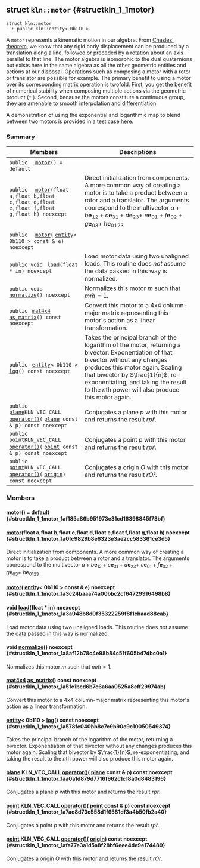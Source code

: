 ## struct `kln::motor` {#structkln_1_1motor}

```
struct kln::motor
  : public kln::entity< 0b110 >
```  

A `motor`  represents a kinematic motion in our algebra. From [Chasles' theorem](https://en.wikipedia.org/wiki/Chasles%27_theorem_(kinematics)), we know that any rigid body displacement can be produced by a translation along a line, followed or preceded by a rotation about an axis parallel to that line. The motor algebra is isomorphic to the dual quaternions but exists here in the same algebra as all the other geometric entities and actions at our disposal. Operations such as composing a motor with a rotor or translator are possible for example. The primary benefit to using a motor over its corresponding matrix operation is twofold. First, you get the benefit of numerical stability when composing multiple actions via the geometric product (`*` ). Second, because the motors constitute a continuous group, they are amenable to smooth interpolation and differentiation.

A demonstration of using the exponential and logarithmic map to blend between two motors is provided in a test case [here](https://github.com/jeremyong/Klein/blob/master/test/test_exp_log.cpp#L48).

### Summary

 Members                        | Descriptions                                
--------------------------------|---------------------------------------------
`public  ` [`motor`](#structkln_1_1motor_1af185a86b951973e31cd16398845f73bf)`() = default`  | 
`public  ` [`motor`](#structkln_1_1motor_1a0fc9829b8e6323e3ae2cc583361ce3d5)`(float a,float b,float c,float d,float e,float f,float g,float h) noexcept`  | Direct initialization from components. A more common way of creating a motor is to take a product between a rotor and a translator. The arguments coorespond to the multivector $a + b\mathbf{e}_{12} + c\mathbf{e}_{31} + d\mathbf{e}_{23} +\ e\mathbf{e}_{01} + f\mathbf{e}_{02} + g\mathbf{e}_{03} +\ h\mathbf{e}_{0123}$
`public  ` [`motor`](#structkln_1_1motor_1a3c24baaa74a00bbc2cf64729916498b8)`(` [`entity`](/Klein/api/kln::entity#structkln_1_1entity)`< 0b110 > const & e) noexcept`  | 
`public void ` [`load`](#structkln_1_1motor_1a3a048b8d0f35322259f8f1cbaad88cab)`(float * in) noexcept`  | Load motor data using two unaligned loads. This routine does *not* assume the data passed in this way is normalized.
`public void ` [`normalize`](#structkln_1_1motor_1a8af12b78c4e98b84c51f605b47dbc0a1)`() noexcept`  | Normalizes this motor $m$ such that $m\widetilde{m} = 1$.
`public ` [`mat4x4`](/Klein/api/kln::mat4x4#structkln_1_1mat4x4)` ` [`as_matrix`](#structkln_1_1motor_1a51c1bcd6b7c6a6aa0525a8eff29974ab)`() const noexcept`  | Convert this motor to a 4x4 column-major matrix representing this motor's action as a linear transformation.
`public ` [`entity`](/Klein/api/kln::entity#structkln_1_1entity)`< 0b110 > ` [`log`](#structkln_1_1motor_1a578fe040bb8c7c9b90c9c10050549374)`() const noexcept`  | Takes the principal branch of the logarithm of the motor, returning a bivector. Exponentiation of that bivector without any changes produces this motor again. Scaling that bivector by $\frac{1}{n}$, re-exponentiating, and taking the result to the $n$th power will also produce this motor again.
`public ` [`plane`](/Klein/api/kln::plane#structkln_1_1plane)` KLN_VEC_CALL ` [`operator()`](#structkln_1_1motor_1aa0a1d879d7716f962c1c18a0d8483196)`(` [`plane`](/Klein/api/kln::plane#structkln_1_1plane)` const & p) const noexcept`  | Conjugates a plane $p$ with this motor and returns the result $rp\widetilde{r}$.
`public ` [`point`](/Klein/api/kln::point#structkln_1_1point)` KLN_VEC_CALL ` [`operator()`](#structkln_1_1motor_1a7ae8d73c558d1f6581df3a4b50fb2a40)`(` [`point`](/Klein/api/kln::point#structkln_1_1point)` const & p) const noexcept`  | Conjugates a point $p$ with this motor and returns the result $rp\widetilde{r}$.
`public ` [`point`](/Klein/api/kln::point#structkln_1_1point)` KLN_VEC_CALL ` [`operator()`](#structkln_1_1motor_1afa77e3a1d5a8f28bf6eee4de9e174489)`(` [`origin`](/Klein/api/kln::origin#structkln_1_1origin)`) const noexcept`  | Conjugates a origin $O$ with this motor and returns the result $rO\widetilde{r}$.

### Members

####   [motor](#structkln_1_1motor_1af185a86b951973e31cd16398845f73bf)() = default  {#structkln_1_1motor_1af185a86b951973e31cd16398845f73bf}

####   [motor](#structkln_1_1motor_1a0fc9829b8e6323e3ae2cc583361ce3d5)(float a,float b,float c,float d,float e,float f,float g,float h) noexcept  {#structkln_1_1motor_1a0fc9829b8e6323e3ae2cc583361ce3d5}

Direct initialization from components. A more common way of creating a motor is to take a product between a rotor and a translator. The arguments coorespond to the multivector $a + b\mathbf{e}_{12} + c\mathbf{e}_{31} + d\mathbf{e}_{23} +\ e\mathbf{e}_{01} + f\mathbf{e}_{02} + g\mathbf{e}_{03} +\ h\mathbf{e}_{0123}$

####   [motor](#structkln_1_1motor_1a3c24baaa74a00bbc2cf64729916498b8)( [entity](/Klein/api/kln::entity#structkln_1_1entity)< 0b110 > const & e) noexcept  {#structkln_1_1motor_1a3c24baaa74a00bbc2cf64729916498b8}

#### void  [load](#structkln_1_1motor_1a3a048b8d0f35322259f8f1cbaad88cab)(float * in) noexcept  {#structkln_1_1motor_1a3a048b8d0f35322259f8f1cbaad88cab}

Load motor data using two unaligned loads. This routine does *not* assume the data passed in this way is normalized.

#### void  [normalize](#structkln_1_1motor_1a8af12b78c4e98b84c51f605b47dbc0a1)() noexcept  {#structkln_1_1motor_1a8af12b78c4e98b84c51f605b47dbc0a1}

Normalizes this motor $m$ such that $m\widetilde{m} = 1$.

####  [mat4x4](/Klein/api/kln::mat4x4#structkln_1_1mat4x4)  [as_matrix](#structkln_1_1motor_1a51c1bcd6b7c6a6aa0525a8eff29974ab)() const noexcept  {#structkln_1_1motor_1a51c1bcd6b7c6a6aa0525a8eff29974ab}

Convert this motor to a 4x4 column-major matrix representing this motor's action as a linear transformation.

####  [entity](/Klein/api/kln::entity#structkln_1_1entity)< 0b110 >  [log](#structkln_1_1motor_1a578fe040bb8c7c9b90c9c10050549374)() const noexcept  {#structkln_1_1motor_1a578fe040bb8c7c9b90c9c10050549374}

Takes the principal branch of the logarithm of the motor, returning a bivector. Exponentiation of that bivector without any changes produces this motor again. Scaling that bivector by $\frac{1}{n}$, re-exponentiating, and taking the result to the $n$th power will also produce this motor again.

####  [plane](/Klein/api/kln::plane#structkln_1_1plane) KLN_VEC_CALL  [operator()](#structkln_1_1motor_1aa0a1d879d7716f962c1c18a0d8483196)( [plane](/Klein/api/kln::plane#structkln_1_1plane) const & p) const noexcept  {#structkln_1_1motor_1aa0a1d879d7716f962c1c18a0d8483196}

Conjugates a plane $p$ with this motor and returns the result $rp\widetilde{r}$.

####  [point](/Klein/api/kln::point#structkln_1_1point) KLN_VEC_CALL  [operator()](#structkln_1_1motor_1a7ae8d73c558d1f6581df3a4b50fb2a40)( [point](/Klein/api/kln::point#structkln_1_1point) const & p) const noexcept  {#structkln_1_1motor_1a7ae8d73c558d1f6581df3a4b50fb2a40}

Conjugates a point $p$ with this motor and returns the result $rp\widetilde{r}$.

####  [point](/Klein/api/kln::point#structkln_1_1point) KLN_VEC_CALL  [operator()](#structkln_1_1motor_1afa77e3a1d5a8f28bf6eee4de9e174489)( [origin](/Klein/api/kln::origin#structkln_1_1origin)) const noexcept  {#structkln_1_1motor_1afa77e3a1d5a8f28bf6eee4de9e174489}

Conjugates a origin $O$ with this motor and returns the result $rO\widetilde{r}$.

